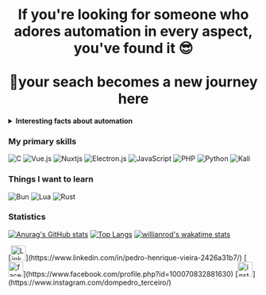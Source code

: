 <div align="center">
  <h1>If you're looking for someone who adores automation in every aspect, you've found it 😎<br/><br/>🚀your seach becomes a new journey here</h1>
</div>

<details>
  <summary><b>Interesting facts about automation</b></summary>
  <hr>
  <h5>🌱Studies indicate that home automation can reduce household energy usage by up to 40%, significantly contributing to a reduction in carbon footprint.</h5>
</details>

### My primary skills
![C](https://img.shields.io/badge/c-%2300599C.svg?style=for-the-badge&logo=c&logoColor=white)
![Vue.js](https://img.shields.io/badge/vuejs-%2335495e.svg?style=for-the-badge&logo=vuedotjs&logoColor=%234FC08D)
![Nuxtjs](https://img.shields.io/badge/Nuxt-002E3B?style=for-the-badge&logo=nuxtdotjs&logoColor=#00DC82)
![Electron.js](https://img.shields.io/badge/Electron-191970?style=for-the-badge&logo=Electron&logoColor=white)
![JavaScript](https://img.shields.io/badge/javascript-%23323330.svg?style=for-the-badge&logo=javascript&logoColor=%23F7DF1E)
![PHP](https://img.shields.io/badge/php-%23777BB4.svg?style=for-the-badge&logo=php&logoColor=white)
![Python](https://img.shields.io/badge/python-3670A0?style=for-the-badge&logo=python&logoColor=ffdd54)
![Kali](https://img.shields.io/badge/Kali-268BEE?style=for-the-badge&logo=kalilinux&logoColor=white)

### Things I want to learn
![Bun](https://img.shields.io/badge/Bun-%23000000.svg?style=for-the-badge&logo=bun&logoColor=white)
![Lua](https://img.shields.io/badge/lua-%232C2D72.svg?style=for-the-badge&logo=lua&logoColor=white)
![Rust](https://img.shields.io/badge/rust-%23000000.svg?style=for-the-badge&logo=rust&logoColor=white)

### Statistics

[![Anurag's GitHub stats](https://github-readme-stats.vercel.app/api?username=PH-Vieira&show_icons=true&theme=ocean_dark&layout=compact)](https://github.com/anuraghazra/github-readme-stats) [![Top Langs](https://github-readme-stats.vercel.app/api/top-langs/?username=PH-Vieira&theme=ocean_dark)](https://github.com/anuraghazra/github-readme-stats) [![willianrod's wakatime stats](https://github-readme-stats.vercel.app/api/wakatime?username=PH_Vieira&theme=ocean_dark)](https://github.com/anuraghazra/github-readme-stats)

<div>
  [<img src="https://img.shields.io/badge/LinkedIn-0077B5?style=for-the-badge&logo=linkedin&logoColor=white" alt="LinkedIn" height="30">](https://www.linkedin.com/in/pedro-henrique-vieira-2426a31b7/)
[<img src="https://img.shields.io/badge/Facebook-1877F2?style=for-the-badge&logo=facebook&logoColor=white" alt="facebook" height="30">](https://www.facebook.com/profile.php?id=100070832881630)
[<img src= "https://img.shields.io/badge/Instagram-E4405F?style=for-the-badge&logo=instagram&logoColor=white" alt="instagram" height="30">](https://www.instagram.com/dompedro_terceiro/)
</div>
